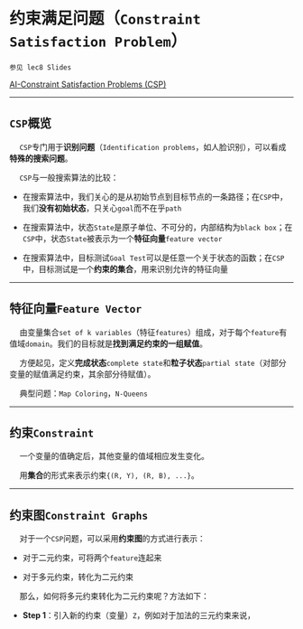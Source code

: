 # 约束满足问题（`Constraint Satisfaction Problem`）

`参见 lec8 Slides`

[AI-Constraint Satisfaction Problems (CSP)](https://www.cnblogs.com/easonshi/p/12199404.html)

---------------

## `CSP`概览

&emsp; `CSP`专门用于**识别问题**（`Identification problems`，如人脸识别），可以看成**特殊的搜索问题**。

&emsp; `CSP`与一般搜索算法的比较：

 - 在搜索算法中，我们关心的是从初始节点到目标节点的一条路径；在`CSP`中，我们**没有初始状态**，只关心`goal`而不在乎`path`
 
 - 在搜索算法中，状态`State`是原子单位、不可分的，内部结构为`black box`；在`CSP`中，状态`State`被表示为一个**特征向量**`feature vector`
 
 - 在搜索算法中，目标测试`Goal Test`可以是任意一个关于状态的函数；在`CSP`中，目标测试是一个**约束的集合**，用来识别允许的特征向量

-----------------

## 特征向量`Feature Vector`

&emsp; 由变量集合`set of k variables`（特征`features`）组成，对于每个`feature`有值域`domain`。我们的目标就是**找到满足约束的一组赋值**。

&emsp; 方便起见，定义**完成状态**`complete state`和**粒子状态**`partial state`（对部分变量的赋值满足约束，其余部分待赋值）。

&emsp; 典型问题：`Map Coloring`，`N-Queens`

-----------------

## 约束`Constraint`

&emsp; 一个变量的值确定后，其他变量的值域相应发生变化。

&emsp; 用**集合**的形式来表示约束`{(R, Y), (R, B), ...}`。

----------------

## 约束图`Constraint Graphs`

&emsp; 对于一个`CSP`问题，可以采用**约束图**的方式进行表示：

 - 对于二元约束，可将两个`feature`连起来
 
 - 对于多元约束，转化为二元约束
 
&emsp; 那么，如何将多元约束转化为二元约束呢？方法如下：

 - **Step 1**：引入新的约束（变量）`Z`，例如对于加法的三元约束来说，







